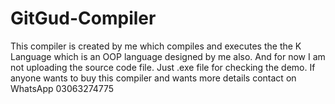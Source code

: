 # GitGud-Compiler
This compiler is created by me which compiles and executes the the K Language which is an OOP language designed by me also. And for now I am not uploading the source code file. Just .exe file for checking the demo. If anyone wants to buy this compiler and wants more details contact on WhatsApp 03063274775
